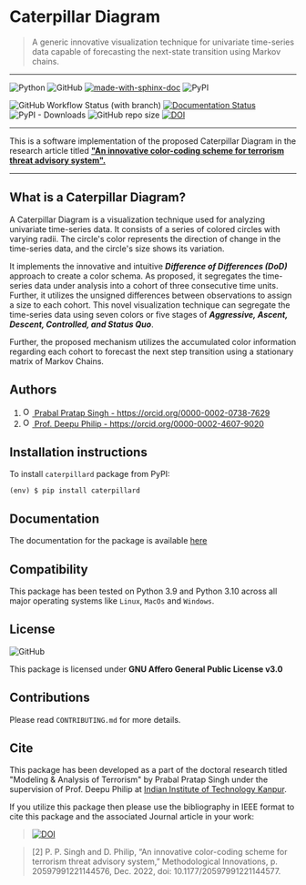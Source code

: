 # Caterpillar Diagram

> A generic innovative visualization technique for univariate time-series data capable of
> forecasting the next-state transition using Markov chains.

----

![Python](https://img.shields.io/badge/python-3670A0?style=for-the-badge&logo=python&logoColor=ffdd54)  ![GitHub](https://img.shields.io/github/license/mechaprabal/caterpillard?style=for-the-badge)  [![made-with-sphinx-doc](https://img.shields.io/badge/Made%20with-Sphinx-1f425f.svg)](https://www.sphinx-doc.org/)  ![PyPI](https://img.shields.io/pypi/v/caterpillard?color=lightgreen&label=caterpillard%20%40%20PYPI&style=for-the-badge)

![GitHub Workflow Status (with branch)](https://img.shields.io/github/actions/workflow/status/mechaprabal/caterpillard/tests.yaml?branch=main&style=for-the-badge)  [![Documentation Status](https://readthedocs.org/projects/caterpillard/badge/?version=latest)](https://caterpillard.readthedocs.io/en/latest/?badge=latest)  ![PyPI - Downloads](https://img.shields.io/pypi/dm/caterpillard?color=skyblue&label=PyPI%20Downloads&style=flat-square)  ![GitHub repo size](https://img.shields.io/github/repo-size/mechaprabal/caterpillard?style=flat-square)  [![DOI](https://zenodo.org/badge/{587612078}.svg)](https://zenodo.org/badge/latestdoi/{587612078})

----

This is a software implementation of the proposed Caterpillar Diagram in the research
article titled [__"An innovative color-coding scheme for terrorism threat advisory
system".__](https://doi.org/10.1177/20597991221144577)

----

## What is a Caterpillar Diagram?

A Caterpillar Diagram is a visualization technique used for analyzing univariate
time-series data. It consists of a series of colored circles with varying radii. The
circle's color represents the direction of change in the time-series data, and the
circle's size shows its variation.

It implements the innovative and intuitive **_Difference of Differences (DoD)_** approach
to create a color schema. As proposed, it segregates the time-series data under analysis
into a cohort of three consecutive time units. Further, it utilizes the unsigned
differences between observations to assign a size to each cohort. This novel visualization
technique can segregate the time-series data using seven colors or five stages of
**_Aggressive, Ascent, Descent, Controlled, and Status Quo_**.

Further, the proposed mechanism utilizes the accumulated color information regarding each
cohort to forecast the next step transition using a stationary matrix of Markov Chains.

## Authors

<ol>
    <li> 
        <a href="https://orcid.org/0000-0002-0738-7629">
        <img alt="ORCID logo" 
            src="https://info.orcid.org/wp-content/uploads/2019/11/orcid_16x16.png"
            width="16"
            height="16" />
        Prabal Pratap Singh - https://orcid.org/0000-0002-0738-7629
        </a>
    </li>
    <li> 
        <a href="https://orcid.org/0000-0002-4607-9020">
        <img alt="ORCID logo" 
            src="https://info.orcid.org/wp-content/uploads/2019/11/orcid_16x16.png"
            width="16"
            height="16" />
        Prof. Deepu Philip - https://orcid.org/0000-0002-4607-9020
        </a>
    </li>
</ol>

## Installation instructions

To install `caterpillard` package from PyPI:

```console
(env) $ pip install caterpillard
```

## Documentation

The documentation for the package is available
[here](https://caterpillard.readthedocs.io/en/latest/)

## Compatibility

This package has been tested on Python 3.9 and Python 3.10 across all major operating
systems like `Linux`, `MacOs` and `Windows`.

## License

![GitHub](https://img.shields.io/github/license/mechaprabal/caterpillard?style=for-the-badge)

This package is licensed under **GNU Affero General Public License v3.0**

## Contributions

Please read `CONTRIBUTING.md` for more details.

## Cite

This package has been developed as a part of the doctoral research titled "Modeling &
Analysis of Terrorism" by Prabal Pratap Singh under the supervision of Prof. Deepu Philip
at [Indian Institute of Technology Kanpur](https://www.iitk.ac.in/).

If you utilize this package then please use the bibliography in IEEE format to cite this
package and the associated Journal article in your work:

> [![DOI](https://zenodo.org/badge/{587612078}.svg)](https://zenodo.org/badge/latestdoi/{587612078})

> [2] P. P. Singh and D. Philip, “An innovative color-coding scheme for terrorism threat
> advisory system,” Methodological Innovations, p. 20597991221144576, Dec. 2022, doi:
> 10.1177/20597991221144577.
